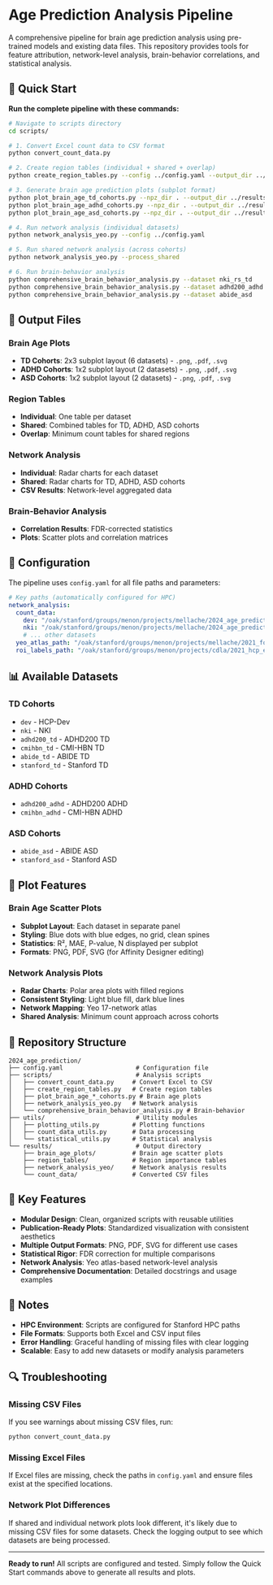 # Age Prediction Analysis Pipeline

A comprehensive pipeline for brain age prediction analysis using pre-trained models and existing data files. This repository provides tools for feature attribution, network-level analysis, brain-behavior correlations, and statistical analysis.

## 🎯 **Quick Start**

**Run the complete pipeline with these commands:**

```bash
# Navigate to scripts directory
cd scripts/

# 1. Convert Excel count data to CSV format
python convert_count_data.py

# 2. Create region tables (individual + shared + overlap)
python create_region_tables.py --config ../config.yaml --output_dir ../results/region_tables

# 3. Generate brain age prediction plots (subplot format)
python plot_brain_age_td_cohorts.py --npz_dir . --output_dir ../results/brain_age_plots
python plot_brain_age_adhd_cohorts.py --npz_dir . --output_dir ../results/brain_age_plots
python plot_brain_age_asd_cohorts.py --npz_dir . --output_dir ../results/brain_age_plots

# 4. Run network analysis (individual datasets)
python network_analysis_yeo.py --config ../config.yaml

# 5. Run shared network analysis (across cohorts)
python network_analysis_yeo.py --process_shared

# 6. Run brain-behavior analysis
python comprehensive_brain_behavior_analysis.py --dataset nki_rs_td
python comprehensive_brain_behavior_analysis.py --dataset adhd200_adhd
python comprehensive_brain_behavior_analysis.py --dataset abide_asd
```

## 📁 **Output Files**

### **Brain Age Plots**
- **TD Cohorts**: 2x3 subplot layout (6 datasets) - `.png`, `.pdf`, `.svg`
- **ADHD Cohorts**: 1x2 subplot layout (2 datasets) - `.png`, `.pdf`, `.svg`
- **ASD Cohorts**: 1x2 subplot layout (2 datasets) - `.png`, `.pdf`, `.svg`

### **Region Tables**
- **Individual**: One table per dataset
- **Shared**: Combined tables for TD, ADHD, ASD cohorts
- **Overlap**: Minimum count tables for shared regions

### **Network Analysis**
- **Individual**: Radar charts for each dataset
- **Shared**: Radar charts for TD, ADHD, ASD cohorts
- **CSV Results**: Network-level aggregated data

### **Brain-Behavior Analysis**
- **Correlation Results**: FDR-corrected statistics
- **Plots**: Scatter plots and correlation matrices

## 🔧 **Configuration**

The pipeline uses `config.yaml` for all file paths and parameters:

```yaml
# Key paths (automatically configured for HPC)
network_analysis:
  count_data:
    dev: "/oak/stanford/groups/menon/projects/mellache/2024_age_prediction/results/figures/dev/ig_files/top_50_consensus_features_hcp_dev_aging.xlsx"
    nki: "/oak/stanford/groups/menon/projects/mellache/2024_age_prediction/results/figures/nki/ig_files/top_50_consensus_features_nki_cog_dev_aging.xlsx"
    # ... other datasets
  yeo_atlas_path: "/oak/stanford/groups/menon/projects/mellache/2021_foundation_model/scripts/dnn/feature_attribution/csv_files/subregion_func_network_Yeo_updated_yz.csv"
  roi_labels_path: "/oak/stanford/groups/menon/projects/cdla/2021_hcp_earlypsychosis/scripts/restfmri/classify/CNN1dPyTorch/brainnetome_roi_labels.txt"
```

## 📊 **Available Datasets**

### **TD Cohorts**
- `dev` - HCP-Dev
- `nki` - NKI
- `adhd200_td` - ADHD200 TD
- `cmihbn_td` - CMI-HBN TD
- `abide_td` - ABIDE TD
- `stanford_td` - Stanford TD

### **ADHD Cohorts**
- `adhd200_adhd` - ADHD200 ADHD
- `cmihbn_adhd` - CMI-HBN ADHD

### **ASD Cohorts**
- `abide_asd` - ABIDE ASD
- `stanford_asd` - Stanford ASD

## 🎨 **Plot Features**

### **Brain Age Scatter Plots**
- **Subplot Layout**: Each dataset in separate panel
- **Styling**: Blue dots with blue edges, no grid, clean spines
- **Statistics**: R², MAE, P-value, N displayed per subplot
- **Formats**: PNG, PDF, SVG (for Affinity Designer editing)

### **Network Analysis Plots**
- **Radar Charts**: Polar area plots with filled regions
- **Consistent Styling**: Light blue fill, dark blue lines
- **Network Mapping**: Yeo 17-network atlas
- **Shared Analysis**: Minimum count approach across cohorts

## 📂 **Repository Structure**

```
2024_age_prediction/
├── config.yaml                    # Configuration file
├── scripts/                       # Analysis scripts
│   ├── convert_count_data.py     # Convert Excel to CSV
│   ├── create_region_tables.py   # Create region tables
│   ├── plot_brain_age_*_cohorts.py # Brain age plots
│   ├── network_analysis_yeo.py   # Network analysis
│   └── comprehensive_brain_behavior_analysis.py # Brain-behavior
├── utils/                         # Utility modules
│   ├── plotting_utils.py         # Plotting functions
│   ├── count_data_utils.py       # Data processing
│   └── statistical_utils.py      # Statistical analysis
└── results/                       # Output directory
    ├── brain_age_plots/          # Brain age scatter plots
    ├── region_tables/            # Region importance tables
    ├── network_analysis_yeo/     # Network analysis results
    └── count_data/               # Converted CSV files
```

## 🚀 **Key Features**

- **Modular Design**: Clean, organized scripts with reusable utilities
- **Publication-Ready Plots**: Standardized visualization with consistent aesthetics
- **Multiple Output Formats**: PNG, PDF, SVG for different use cases
- **Statistical Rigor**: FDR correction for multiple comparisons
- **Network Analysis**: Yeo atlas-based network-level analysis
- **Comprehensive Documentation**: Detailed docstrings and usage examples

## 📝 **Notes**

- **HPC Environment**: Scripts are configured for Stanford HPC paths
- **File Formats**: Supports both Excel and CSV input files
- **Error Handling**: Graceful handling of missing files with clear logging
- **Scalable**: Easy to add new datasets or modify analysis parameters

## 🔍 **Troubleshooting**

### **Missing CSV Files**
If you see warnings about missing CSV files, run:
```bash
python convert_count_data.py
```

### **Missing Excel Files**
If Excel files are missing, check the paths in `config.yaml` and ensure files exist at the specified locations.

### **Network Plot Differences**
If shared and individual network plots look different, it's likely due to missing CSV files for some datasets. Check the logging output to see which datasets are being processed.

---

**Ready to run!** All scripts are configured and tested. Simply follow the Quick Start commands above to generate all results and plots.
